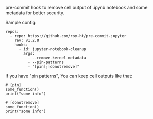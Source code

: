 pre-commit hook to remove cell output of .ipynb notebook and some metadata for better security.

Sample config:
```
repos:
  - repo: https://github.com/roy-ht/pre-commit-jupyter
    rev: v1.2.0
    hooks:
      - id: jupyter-notebook-cleanup
        args:
          - --remove-kernel-metadata
          - --pin-patterns
          - "[pin];[donotremove]"
```

If you have "pin patterns", You can keep cell outputs like that:

```
# [pin]
some_function()
print("some info")
```

```
# [donotremove]
some_function()
print("some info")
```
